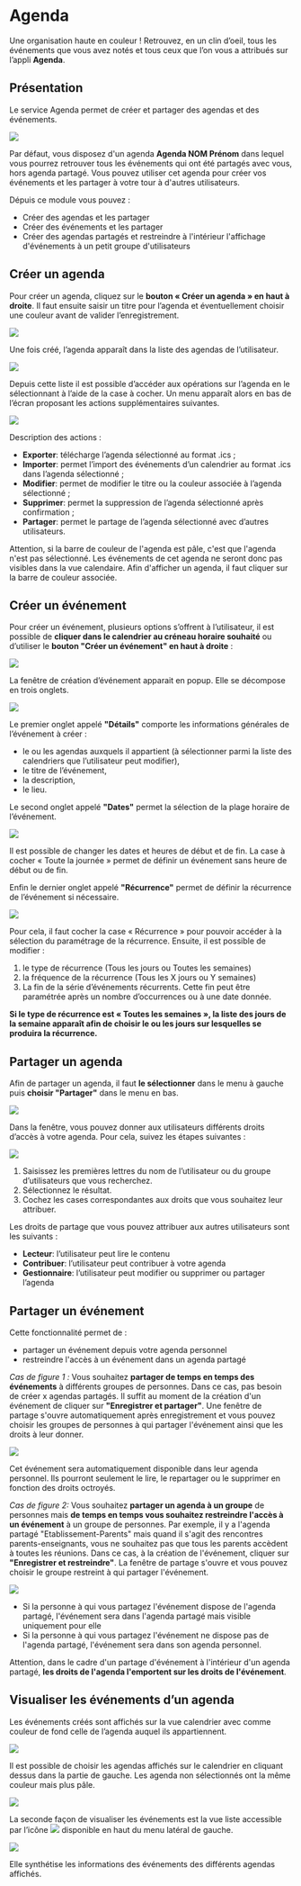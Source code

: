 # Agenda

Une organisation haute en couleur ! Retrouvez, en un clin d’oeil, tous les événements que vous avez notés et tous ceux que l’on vous a attribués sur l’appli **Agenda**.

## Présentation

Le service Agenda permet de créer et partager des agendas et des événements.

![](.gitbook/assets/01\_calendar.png)

Par défaut, vous disposez d'un agenda **Agenda NOM Prénom** dans lequel vous pourrez retrouver tous les événements qui ont été partagés avec vous, hors agenda partagé. Vous pouvez utiliser cet agenda pour créer vos événements et les partager à votre tour à d'autres utilisateurs.

Dépuis ce module vous pouvez :

* Créer des agendas et les partager
* Créer des événements et les partager
* Créer des agendas partagés et restreindre à l'intérieur l'affichage d'événements à un petit groupe d'utilisateurs

## Créer un agenda

Pour créer un agenda, cliquez sur le **bouton « Créer un agenda » en haut à droite**. Il faut ensuite saisir un titre pour l’agenda et éventuellement choisir une couleur avant de valider l’enregistrement.

![](<.gitbook/assets/02\_creer\_agenda (1).png>)

Une fois créé, l’agenda apparaît dans la liste des agendas de l’utilisateur.

![](<.gitbook/assets/02\_agenda\_cree (1).png>)

Depuis cette liste il est possible d’accéder aux opérations sur l’agenda en le sélectionnant à l’aide de la case à cocher. Un menu apparaît alors en bas de l’écran proposant les actions supplémentaires suivantes.

![](<.gitbook/assets/02\_actions\_agenda (1).png>)

Description des actions :

* **Exporter**: télécharge l’agenda sélectionné au format .ics ;
* **Importer**: permet l’import des événements d’un calendrier au format .ics dans l’agenda sélectionné ;
* **Modifier**: permet de modifier le titre ou la couleur associée à l’agenda sélectionné ;
* **Supprimer**: permet la suppression de l’agenda sélectionné après confirmation ;
* **Partager**: permet le partage de l’agenda sélectionné avec d’autres utilisateurs.

Attention, si la barre de couleur de l'agenda est pâle, c'est que l'agenda n'est pas sélectionné. Les événements de cet agenda ne seront donc pas visibles dans la vue calendaire. Afin d'afficher un agenda, il faut cliquer sur la barre de couleur associée.

## Créer un événement

Pour créer un événement, plusieurs options s’offrent à l’utilisateur, il est possible de **cliquer dans le calendrier au créneau horaire souhaité** ou d’utiliser le **bouton "Créer un événement" en haut à droite** :

![](.gitbook/assets/03\_button\_creation\_evenement.png)

La fenêtre de création d’événement apparait en popup. Elle se décompose en trois onglets.

![](<.gitbook/assets/03\_creer\_evenement (1).png>)

Le premier onglet appelé **"Détails"** comporte les informations générales de l’événement à créer :

* le ou les agendas auxquels il appartient (à sélectionner parmi la liste des calendriers que l’utilisateur peut modifier),
* le titre de l’événement,
* la description,
* le lieu.

Le second onglet appelé **"Dates"** permet la sélection de la plage horaire de l’événement.

![](<.gitbook/assets/03\_date (1).png>)

Il est possible de changer les dates et heures de début et de fin. La case à cocher « Toute la journée » permet de définir un événement sans heure de début ou de fin.

Enfin le dernier onglet appelé **"Récurrence"** permet de définir la récurrence de l’événement si nécessaire.

![](.gitbook/assets/03\_recurrence.png)

Pour cela, il faut cocher la case « Récurrence » pour pouvoir accéder à la sélection du paramétrage de la récurrence. Ensuite, il est possible de modifier :

1. le type de récurrence (Tous les jours ou Toutes les semaines)
2. la fréquence de la récurrence (Tous les X jours ou Y semaines)
3. La fin de la série d’événements récurrents. Cette fin peut être paramétrée après un nombre d’occurrences ou à une date donnée.

**Si le type de récurrence est « Toutes les semaines », la liste des jours de la semaine apparaît afin de choisir le ou les jours sur lesquelles se produira la récurrence.**

## Partager un agenda

Afin de partager un agenda, il faut **le sélectionner** dans le menu à gauche puis **choisir "Partager"** dans le menu en bas.

![](<.gitbook/assets/02\_actions\_agenda (1).png>)

Dans la fenêtre, vous pouvez donner aux utilisateurs différents droits d’accès à votre agenda. Pour cela, suivez les étapes suivantes :&#x20;

![](<.gitbook/assets/04\_partage\_droits (1).png>)

1. Saisissez les premières lettres du nom de l’utilisateur ou du groupe d’utilisateurs que vous recherchez.
2. Sélectionnez le résultat.
3. Cochez les cases correspondantes aux droits que vous souhaitez leur attribuer.

Les droits de partage que vous pouvez attribuer aux autres utilisateurs sont les suivants :

* **Lecteur**: l’utilisateur peut lire le contenu
* **Contribuer**: l’utilisateur peut contribuer à votre agenda
* **Gestionnaire**: l’utilisateur peut modifier ou supprimer ou partager l’agenda

## Partager un événement

Cette fonctionnalité permet de :

* partager un événement depuis votre agenda personnel
* restreindre l'accès à un événement dans un agenda partagé

_Cas de figure 1 :_ Vous souhaitez **partager de temps en temps des événements** à différents groupes de personnes. Dans ce cas, pas besoin de créer x agendas partagés. Il suffit au moment de la création d'un événement de cliquer sur **"Enregistrer et partager"**. Une fenêtre de partage s'ouvre automatiquement après enregistrement et vous pouvez choisir les groupes de personnes à qui partager l'événement ainsi que les droits à leur donner.&#x20;

![](<.gitbook/assets/05\_enregistrer\_partager (1).png>)

Cet événement sera automatiquement disponible dans leur agenda personnel. Ils pourront seulement le lire, le repartager ou le supprimer en fonction des droits octroyés.

_Cas de figure 2:_ Vous souhaitez **partager un agenda à un groupe** de personnes mais **de temps en temps vous souhaitez restreindre l'accès à un événement** à un groupe de personnes. Par exemple, il y a l'agenda partagé "Etablissement-Parents" mais quand il s'agit des rencontres parents-enseignants, vous ne souhaitez pas que tous les parents accèdent à toutes les réunions. Dans ce cas, à la création de l'événement, cliquer sur **"Enregistrer et restreindre"**. La fenêtre de partage s'ouvre et vous pouvez choisir le groupe restreint à qui partager l'événement.&#x20;

![](<.gitbook/assets/05\_enregistrer\_restreindre (1).png>)

* Si la personne à qui vous partagez l'événement dispose de l'agenda partagé, l'événement sera dans l'agenda partagé mais visible uniquement pour elle
* Si la personne à qui vous partagez l'événement ne dispose pas de l'agenda partagé, l'événement sera dans son agenda personnel.

Attention, dans le cadre d'un partage d'événement à l'intérieur d'un agenda partagé, **les droits de l'agenda l'emportent sur les droits de l'événement**.

## Visualiser les événements d’un agenda

Les événements créés sont affichés sur la vue calendrier avec comme couleur de fond celle de l’agenda auquel ils appartiennent.

![](.gitbook/assets/01\_calendar.png)

Il est possible de choisir les agendas affichés sur le calendrier en cliquant dessus dans la partie de gauche. Les agenda non sélectionnés ont la même couleur mais plus pâle.

![](<.gitbook/assets/06\_deselectionner\_agenda (1).png>)

La seconde façon de visualiser les événements est la vue liste accessible par l’icône ![](<.gitbook/assets/06\_icone\_liste (1).png>) disponible en haut du menu latéral de gauche.

![](.gitbook/assets/06\_vue\_liste.png)

Elle synthétise les informations des événements des différents agendas affichés.
